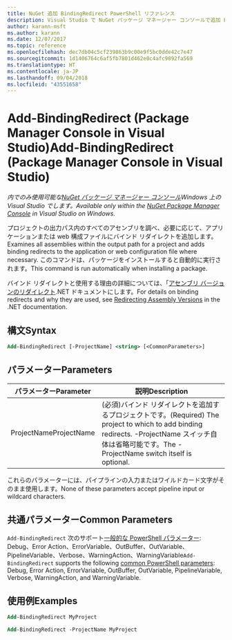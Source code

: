 ```yaml
---
title: NuGet 追加 BindingRedirect PowerShell リファレンス
description: Visual Studio で NuGet パッケージ マネージャー コンソールで追加 BindingRedirect の PowerShell コマンドのリファレンスです。
author: karann-msft
ms.author: karann
ms.date: 12/07/2017
ms.topic: reference
ms.openlocfilehash: dec7db04c5cf239863b9c00e9f5bc0dde42c7e47
ms.sourcegitcommit: 1d1406764c6af5fb7801d462e0c4afc9092fa569
ms.translationtype: HT
ms.contentlocale: ja-JP
ms.lasthandoff: 09/04/2018
ms.locfileid: "43551658"
---
```

# <a name="add-bindingredirect-package-manager-console-in-visual-studio"></a><span data-ttu-id="fd7db-103">Add-BindingRedirect (Package Manager Console in Visual Studio)</span><span class="sxs-lookup"><span data-stu-id="fd7db-103">Add-BindingRedirect (Package Manager Console in Visual Studio)</span></span>

<span data-ttu-id="fd7db-104">*内でのみ使用可能な[NuGet パッケージ マネージャー コンソール](package-manager-console.md)Windows 上の Visual Studio でします。*</span><span class="sxs-lookup"><span data-stu-id="fd7db-104">*Available only within the [NuGet Package Manager Console](package-manager-console.md) in Visual Studio on Windows.*</span></span>

<span data-ttu-id="fd7db-105">プロジェクトの出力パス内のすべてのアセンブリを調べ、必要に応じて、アプリケーションまたは web 構成ファイルにバインド リダイレクトを追加します。</span><span class="sxs-lookup"><span data-stu-id="fd7db-105">Examines all assemblies within the output path for a project and adds binding redirects to the application or web configuration file where necessary.</span></span> <span data-ttu-id="fd7db-106">このコマンドは、パッケージをインストールすると自動的に実行されます。</span><span class="sxs-lookup"><span data-stu-id="fd7db-106">This command is run automatically when installing a package.</span></span>

<span data-ttu-id="fd7db-107">バインド リダイレクトと使用する理由の詳細については、「[アセンブリ バージョンのリダイレクト](/dotnet/framework/configure-apps/redirect-assembly-versions).NET ドキュメントにします。</span><span class="sxs-lookup"><span data-stu-id="fd7db-107">For details on binding redirects and why they are used, see [Redirecting Assembly Versions](/dotnet/framework/configure-apps/redirect-assembly-versions) in the .NET documentation.</span></span>

## <a name="syntax"></a><span data-ttu-id="fd7db-108">構文</span><span class="sxs-lookup"><span data-stu-id="fd7db-108">Syntax</span></span>

```ps
Add-BindingRedirect [-ProjectName] <string> [<CommonParameters>]
```

## <a name="parameters"></a><span data-ttu-id="fd7db-109">パラメーター</span><span class="sxs-lookup"><span data-stu-id="fd7db-109">Parameters</span></span>

| <span data-ttu-id="fd7db-110">パラメーター</span><span class="sxs-lookup"><span data-stu-id="fd7db-110">Parameter</span></span> | <span data-ttu-id="fd7db-111">説明</span><span class="sxs-lookup"><span data-stu-id="fd7db-111">Description</span></span> |
| --- | --- |
| <span data-ttu-id="fd7db-112">ProjectName</span><span class="sxs-lookup"><span data-stu-id="fd7db-112">ProjectName</span></span> | <span data-ttu-id="fd7db-113">(必須)バインド リダイレクトを追加するプロジェクトです。</span><span class="sxs-lookup"><span data-stu-id="fd7db-113">(Required) The project to which to add binding redirects.</span></span> <span data-ttu-id="fd7db-114">-ProjectName スイッチ自体は省略可能です。</span><span class="sxs-lookup"><span data-stu-id="fd7db-114">The -ProjectName switch itself is optional.</span></span> |

<span data-ttu-id="fd7db-115">これらのパラメーターには、パイプラインの入力またはワイルドカード文字がそのまま使用します。</span><span class="sxs-lookup"><span data-stu-id="fd7db-115">None of these parameters accept pipeline input or wildcard characters.</span></span>

## <a name="common-parameters"></a><span data-ttu-id="fd7db-116">共通パラメーター</span><span class="sxs-lookup"><span data-stu-id="fd7db-116">Common Parameters</span></span>

<span data-ttu-id="fd7db-117">`Add-BindingRedirect` 次のサポート[一般的な PowerShell パラメーター](http://go.microsoft.com/fwlink/?LinkID=113216): Debug、Error Action、ErrorVariable、OutBuffer、OutVariable、PipelineVariable、Verbose、WarningAction、WarningVariable</span><span class="sxs-lookup"><span data-stu-id="fd7db-117">`Add-BindingRedirect` supports the following [common PowerShell parameters](http://go.microsoft.com/fwlink/?LinkID=113216): Debug, Error Action, ErrorVariable, OutBuffer, OutVariable, PipelineVariable, Verbose, WarningAction, and WarningVariable.</span></span>

## <a name="examples"></a><span data-ttu-id="fd7db-118">使用例</span><span class="sxs-lookup"><span data-stu-id="fd7db-118">Examples</span></span>

```ps
Add-BindingRedirect MyProject

Add-BindingRedirect -ProjectName MyProject
```